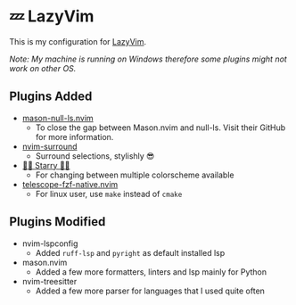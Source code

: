 # 💤 LazyVim

This is my configuration for [LazyVim](https://www.lazyvim.org).

*Note: My machine is running on Windows therefore some plugins might not work on other OS.*

## Plugins Added
- [mason-null-ls.nvim](https://github.com/jay-babu/mason-null-ls.nvim)
    - To close the gap between Mason.nvim and null-ls. Visit their GitHub for more information.
- [nvim-surround](https://github.com/kylechui/nvim-surround)
    - Surround selections, stylishly 😎
- [🌠🌌 Starry 🌌🌠](https://github.com/ray-x/starry.nvim)
    - For changing between multiple colorscheme available
- [telescope-fzf-native.nvim](https://github.com/nvim-telescope/telescope-fzf-native.nvim)
    - For linux user, use `make` instead of `cmake`

## Plugins Modified
- nvim-lspconfig
    - Added `ruff-lsp` and `pyright` as default installed lsp
- mason.nvim
    - Added a few more formatters, linters and lsp mainly for Python
- nvim-treesitter
    - Added a few more parser for languages that I used quite often

